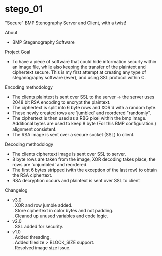 # stego_01

"Secure" BMP Stenography Server and Client, with a twist!<br />

About<br />
- BMP Steganography Software
 
Project Goal<br />
- To have a piece of software that could hide information securly within an image file, while also keeping the transfer of the
plaintext and ciphertext secure. This is my first attempt at creating any type of steganography software (ever), and using SSL protocol within C.

Encoding methodology<br />
- The clients plaintext is sent over SSL to the server -> the server uses 2048 bit RSA encoding to encrypt the plaintext.
- The ciphertext is split into 6 byte rows and XOR'd with a random byte.
- These newly created rows are 'jumbled' and reordered "randomly".
- The ciphertext is then used as a RBG pixel within the bmp image. Additional bytes are used to keep 8 byte (For this BMP configuration.) alignment consistent.
- The RSA image is sent over a secure socket (SSL) to client.

Decoding methodology<br />
- The clients ciphertext image is sent over SSL to server.
- 8 byte rows are taken from the image, XOR decoding takes place, the rows are 'unjumbled' and reordered.
- The first 6 bytes stripped (with the exception of the last row) to obtain the RSA ciphertext.
- RSA decryption occurs and plaintext is sent over SSL to client

Changelog<br />
 - v3.0<br />
  . XOR and row jumble added.<br />
  . Store ciphertext in color bytes and not padding.<br />
  . Cleaned up unused variables and code logic. <br />
 - v2.0<br />
  . SSL added for security.<br />
 - v1.0<br />
  . Added threading.<br />
  . Added filesize > BLOCK_SIZE support.<br />
  . Resolved image size issue.<br />
